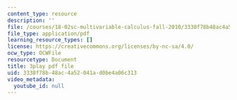 ```yaml
---
content_type: resource
description: ''
file: /courses/18-02sc-multivariable-calculus-fall-2010/3338f78b48ac4a52041ad0be4a06c313_-PGcTRLh1u4.pdf
file_type: application/pdf
learning_resource_types: []
license: https://creativecommons.org/licenses/by-nc-sa/4.0/
ocw_type: OCWFile
resourcetype: Document
title: 3play pdf file
uid: 3338f78b-48ac-4a52-041a-d0be4a06c313
video_metadata:
  youtube_id: null
---
```

